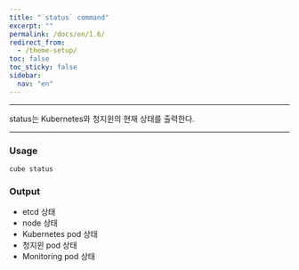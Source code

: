 ```yaml
---
title: "`status` command"
excerpt: ""
permalink: /docs/en/1.6/
redirect_from:
  - /theme-setup/
toc: false
toc_sticky: false
sidebar:
  nav: "en"
---
```


---
status는 Kubernetes와 청지윈의 현재 상태를 출력한다.

---

### Usage

`cube status`

### Output

* etcd 상태
* node 상태
* Kubernetes pod 상태
* 청지윈 pod 상태
* Monitoring pod 상태
